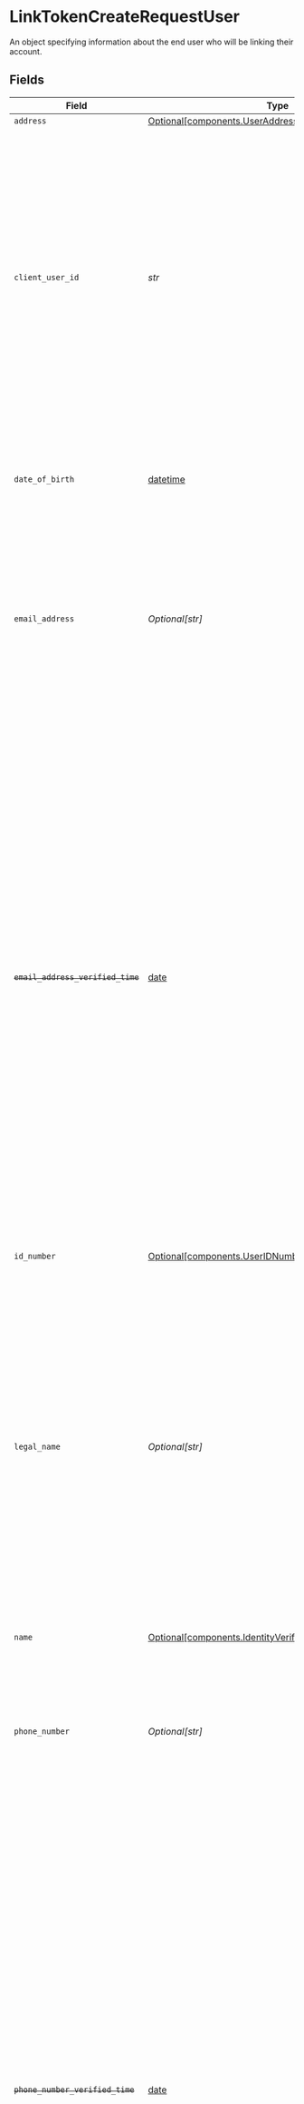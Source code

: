 # LinkTokenCreateRequestUser

An object specifying information about the end user who will be linking their account.


## Fields

| Field                                                                                                                                                                                                                                                                                                                                                                                                                                                                                                                                                                                                                                                                                                       | Type                                                                                                                                                                                                                                                                                                                                                                                                                                                                                                                                                                                                                                                                                                        | Required                                                                                                                                                                                                                                                                                                                                                                                                                                                                                                                                                                                                                                                                                                    | Description                                                                                                                                                                                                                                                                                                                                                                                                                                                                                                                                                                                                                                                                                                 |
| ----------------------------------------------------------------------------------------------------------------------------------------------------------------------------------------------------------------------------------------------------------------------------------------------------------------------------------------------------------------------------------------------------------------------------------------------------------------------------------------------------------------------------------------------------------------------------------------------------------------------------------------------------------------------------------------------------------- | ----------------------------------------------------------------------------------------------------------------------------------------------------------------------------------------------------------------------------------------------------------------------------------------------------------------------------------------------------------------------------------------------------------------------------------------------------------------------------------------------------------------------------------------------------------------------------------------------------------------------------------------------------------------------------------------------------------- | ----------------------------------------------------------------------------------------------------------------------------------------------------------------------------------------------------------------------------------------------------------------------------------------------------------------------------------------------------------------------------------------------------------------------------------------------------------------------------------------------------------------------------------------------------------------------------------------------------------------------------------------------------------------------------------------------------------- | ----------------------------------------------------------------------------------------------------------------------------------------------------------------------------------------------------------------------------------------------------------------------------------------------------------------------------------------------------------------------------------------------------------------------------------------------------------------------------------------------------------------------------------------------------------------------------------------------------------------------------------------------------------------------------------------------------------- |
| `address`                                                                                                                                                                                                                                                                                                                                                                                                                                                                                                                                                                                                                                                                                                   | [Optional[components.UserAddress]](../../models/components/useraddress.md)                                                                                                                                                                                                                                                                                                                                                                                                                                                                                                                                                                                                                                  | :heavy_minus_sign:                                                                                                                                                                                                                                                                                                                                                                                                                                                                                                                                                                                                                                                                                          | N/A                                                                                                                                                                                                                                                                                                                                                                                                                                                                                                                                                                                                                                                                                                         |
| `client_user_id`                                                                                                                                                                                                                                                                                                                                                                                                                                                                                                                                                                                                                                                                                            | *str*                                                                                                                                                                                                                                                                                                                                                                                                                                                                                                                                                                                                                                                                                                       | :heavy_check_mark:                                                                                                                                                                                                                                                                                                                                                                                                                                                                                                                                                                                                                                                                                          | A unique ID representing the end user. Typically this will be a user ID number from your application. Personally identifiable information, such as an email address or phone number, should not be used in the `client_user_id`. It is currently used as a means of searching logs for the given user in the Plaid Dashboard.                                                                                                                                                                                                                                                                                                                                                                               |
| `date_of_birth`                                                                                                                                                                                                                                                                                                                                                                                                                                                                                                                                                                                                                                                                                             | [datetime](https://docs.python.org/3/library/datetime.html#datetime-objects)                                                                                                                                                                                                                                                                                                                                                                                                                                                                                                                                                                                                                                | :heavy_minus_sign:                                                                                                                                                                                                                                                                                                                                                                                                                                                                                                                                                                                                                                                                                          | To be provided in the format "yyyy-mm-dd". Can be used to prefill Link fields when used with Identity Verification.                                                                                                                                                                                                                                                                                                                                                                                                                                                                                                                                                                                         |
| `email_address`                                                                                                                                                                                                                                                                                                                                                                                                                                                                                                                                                                                                                                                                                             | *Optional[str]*                                                                                                                                                                                                                                                                                                                                                                                                                                                                                                                                                                                                                                                                                             | :heavy_minus_sign:                                                                                                                                                                                                                                                                                                                                                                                                                                                                                                                                                                                                                                                                                          | The user's email address. This field is optional, but required to enable the [pre-authenticated returning user flow](https://plaid.com/docs/link/returning-user/#pre-authenticated-rux). Can also be used to prefill Link fields when used with Identity Verification.                                                                                                                                                                                                                                                                                                                                                                                                                                      |
| ~~`email_address_verified_time`~~                                                                                                                                                                                                                                                                                                                                                                                                                                                                                                                                                                                                                                                                           | [date](https://docs.python.org/3/library/datetime.html#date-objects)                                                                                                                                                                                                                                                                                                                                                                                                                                                                                                                                                                                                                                        | :heavy_minus_sign:                                                                                                                                                                                                                                                                                                                                                                                                                                                                                                                                                                                                                                                                                          | : warning: ** DEPRECATED **: This will be removed in a future release, please migrate away from it as soon as possible.<br/><br/>The date and time the email address was verified in [ISO 8601](https://wikipedia.org/wiki/ISO_8601) format (`YYYY-MM-DDThh:mm:ssZ`). This was previously an optional field used in the [returning user experience](https://plaid.com/docs/link/returning-user). This field is no longer required to enable the returning user experience.<br/><br/> Only pass a verification time for an email address that you have verified. If you have performed verification but don’t have the time, you may supply a signal value of the start of the UNIX epoch.<br/><br/> Example: `2020-01-01T00:00:00Z` |
| `id_number`                                                                                                                                                                                                                                                                                                                                                                                                                                                                                                                                                                                                                                                                                                 | [Optional[components.UserIDNumber]](../../models/components/useridnumber.md)                                                                                                                                                                                                                                                                                                                                                                                                                                                                                                                                                                                                                                | :heavy_minus_sign:                                                                                                                                                                                                                                                                                                                                                                                                                                                                                                                                                                                                                                                                                          | N/A                                                                                                                                                                                                                                                                                                                                                                                                                                                                                                                                                                                                                                                                                                         |
| `legal_name`                                                                                                                                                                                                                                                                                                                                                                                                                                                                                                                                                                                                                                                                                                | *Optional[str]*                                                                                                                                                                                                                                                                                                                                                                                                                                                                                                                                                                                                                                                                                             | :heavy_minus_sign:                                                                                                                                                                                                                                                                                                                                                                                                                                                                                                                                                                                                                                                                                          | The user's full legal name, used for [micro-deposit based verification flows](https://plaid.com/docs/auth/coverage/). For a small number of customers on legacy flows, providing this field is required to enable micro-deposit-based flows. For all other customers, this field is optional, but providing the user's name in this field when using micro-deposit-based verification will enable certain risk checks and can reduce micro-deposit fraud.                                                                                                                                                                                                                                                   |
| `name`                                                                                                                                                                                                                                                                                                                                                                                                                                                                                                                                                                                                                                                                                                      | [Optional[components.IdentityVerificationRequestUserName]](../../models/components/identityverificationrequestusername.md)                                                                                                                                                                                                                                                                                                                                                                                                                                                                                                                                                                                  | :heavy_minus_sign:                                                                                                                                                                                                                                                                                                                                                                                                                                                                                                                                                                                                                                                                                          | N/A                                                                                                                                                                                                                                                                                                                                                                                                                                                                                                                                                                                                                                                                                                         |
| `phone_number`                                                                                                                                                                                                                                                                                                                                                                                                                                                                                                                                                                                                                                                                                              | *Optional[str]*                                                                                                                                                                                                                                                                                                                                                                                                                                                                                                                                                                                                                                                                                             | :heavy_minus_sign:                                                                                                                                                                                                                                                                                                                                                                                                                                                                                                                                                                                                                                                                                          | The user's phone number in [E.164](https://en.wikipedia.org/wiki/E.164) format. This field is optional, but required to enable the [returning user experience](https://plaid.com/docs/link/returning-user). Can also be used to prefill Link fields when used with Identity Verification.                                                                                                                                                                                                                                                                                                                                                                                                                   |
| ~~`phone_number_verified_time`~~                                                                                                                                                                                                                                                                                                                                                                                                                                                                                                                                                                                                                                                                            | [date](https://docs.python.org/3/library/datetime.html#date-objects)                                                                                                                                                                                                                                                                                                                                                                                                                                                                                                                                                                                                                                        | :heavy_minus_sign:                                                                                                                                                                                                                                                                                                                                                                                                                                                                                                                                                                                                                                                                                          | : warning: ** DEPRECATED **: This will be removed in a future release, please migrate away from it as soon as possible.<br/><br/>The date and time the phone number was verified in [ISO 8601](https://wikipedia.org/wiki/ISO_8601) format (`YYYY-MM-DDThh:mm:ssZ`). This was previously an optional field used in the [returning user experience](https://plaid.com/docs/link/returning-user). This field is no longer required to enable the returning user experience.<br/><br/> Only pass a verification time for a phone number that you have verified. If you have performed verification but don’t have the time, you may supply a signal value of the start of the UNIX epoch.<br/><br/> Example: `2020-01-01T00:00:00Z`<br/> |
| ~~`ssn`~~                                                                                                                                                                                                                                                                                                                                                                                                                                                                                                                                                                                                                                                                                                   | *Optional[str]*                                                                                                                                                                                                                                                                                                                                                                                                                                                                                                                                                                                                                                                                                             | :heavy_minus_sign:                                                                                                                                                                                                                                                                                                                                                                                                                                                                                                                                                                                                                                                                                          | : warning: ** DEPRECATED **: This will be removed in a future release, please migrate away from it as soon as possible.<br/><br/>Deprecated and not currently used, use the `id_number` field instead.                                                                                                                                                                                                                                                                                                                                                                                                                                                                                                      |